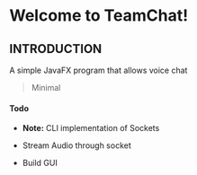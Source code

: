 # Welcome to TeamChat!

## INTRODUCTION
A simple JavaFX program that allows voice chat
>Minimal
#### Todo
- **Note:** CLI implementation of Sockets

- Stream Audio through socket

- Build GUI





